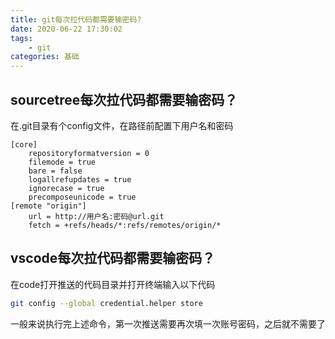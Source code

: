 ```yaml
---
title: git每次拉代码都需要输密码?
date: 2020-06-22 17:30:02
tags:
    - git
categories: 基础
---
```

## sourcetree每次拉代码都需要输密码？
在.git目录有个config文件，在路径前配置下用户名和密码

```
[core]
	repositoryformatversion = 0
	filemode = true
	bare = false
	logallrefupdates = true
	ignorecase = true
	precomposeunicode = true
[remote "origin"]
	url = http://用户名:密码@url.git
	fetch = +refs/heads/*:refs/remotes/origin/*
```

## vscode每次拉代码都需要输密码？
在code打开推送的代码目录并打开终端输入以下代码
```bash
git config --global credential.helper store
```
一般来说执行完上述命令，第一次推送需要再次填一次账号密码，之后就不需要了
